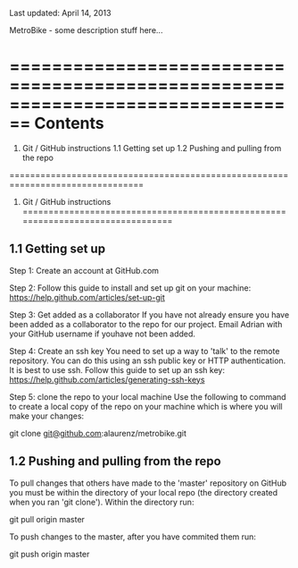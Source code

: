 Last updated: April 14, 2013

MetroBike - some description stuff here...

================================================================================
Contents
================================================================================

1. Git / GitHub instructions
    1.1 Getting set up 
    1.2 Pushing and pulling from the repo


================================================================================
1. Git / GitHub instructions
================================================================================

1.1 Getting set up
--------------------------------------------------------------------------------

Step 1: Create an account at GitHub.com

Step 2: Follow this guide to install and set up git on your machine:
https://help.github.com/articles/set-up-git

Step 3: Get added as a collaborator
If you have not already ensure you have been added as a collaborator to the repo
for our project. Email Adrian with your GitHub username if youhave not been 
added.

Step 4: Create an ssh key
You need to set up a way to 'talk' to the remote repository. You can do this 
using an ssh public key or HTTP authentication. It is best to use ssh.
Follow this guide to set up an ssh key:
https://help.github.com/articles/generating-ssh-keys

Step 5: clone the repo to your local machine
Use the following to command to create a local copy of the repo on your machine
which is where you will make your changes:

git clone git@github.com:alaurenz/metrobike.git


1.2 Pushing and pulling from the repo
--------------------------------------------------------------------------------

To pull changes that others have made to the 'master' repository on GitHub you
must be within the directory of your local repo (the directory created
when you ran 'git clone'). Within the directory run:

git pull origin master

To push changes to the master, after you have commited them run:

git push origin master





